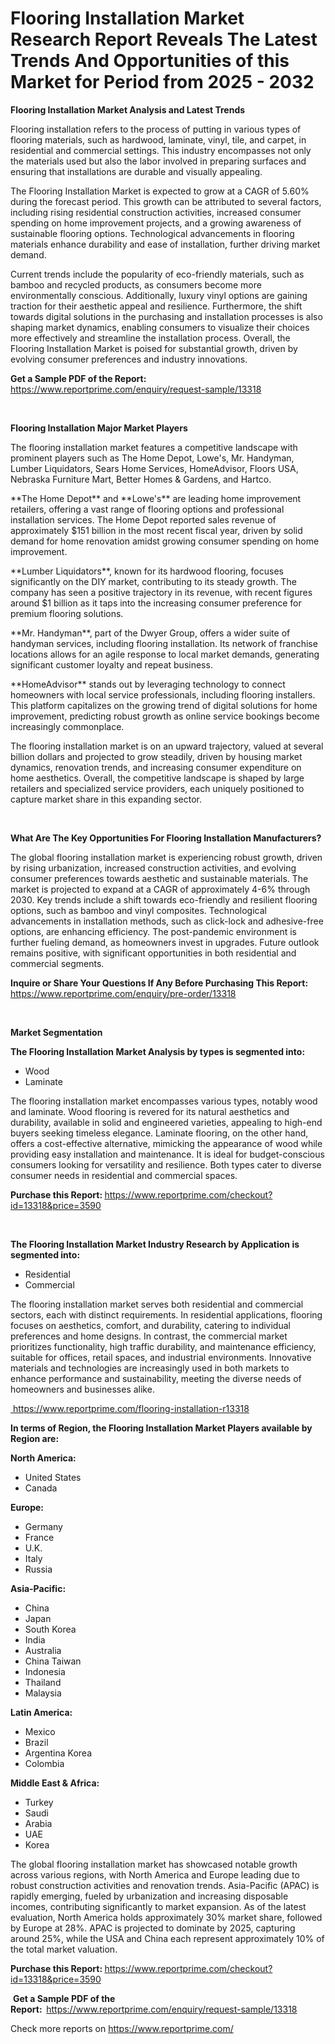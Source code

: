 <p><h1>Flooring Installation Market Research Report Reveals The Latest Trends And Opportunities of this Market for Period from 2025 - 2032</h1></p><p><strong>Flooring Installation Market Analysis and Latest Trends</strong></p>
<p><p>Flooring installation refers to the process of putting in various types of flooring materials, such as hardwood, laminate, vinyl, tile, and carpet, in residential and commercial settings. This industry encompasses not only the materials used but also the labor involved in preparing surfaces and ensuring that installations are durable and visually appealing.</p><p>The Flooring Installation Market is expected to grow at a CAGR of 5.60% during the forecast period. This growth can be attributed to several factors, including rising residential construction activities, increased consumer spending on home improvement projects, and a growing awareness of sustainable flooring options. Technological advancements in flooring materials enhance durability and ease of installation, further driving market demand. </p><p>Current trends include the popularity of eco-friendly materials, such as bamboo and recycled products, as consumers become more environmentally conscious. Additionally, luxury vinyl options are gaining traction for their aesthetic appeal and resilience. Furthermore, the shift towards digital solutions in the purchasing and installation processes is also shaping market dynamics, enabling consumers to visualize their choices more effectively and streamline the installation process. Overall, the Flooring Installation Market is poised for substantial growth, driven by evolving consumer preferences and industry innovations.</p></p>
<p><strong>Get a Sample PDF of the Report:&nbsp;</strong> <a href="https://www.reportprime.com/enquiry/request-sample/13318?utm_campaign=3345&utm_medium=2&utm_source=Github&utm_content=ia&utm_term=20032025&utm_id=flooring-installation">https://www.reportprime.com/enquiry/request-sample/13318</a></p>
<p>&nbsp;</p>
<p><strong>Flooring Installation Major Market Players</strong></p>
<p><p>The flooring installation market features a competitive landscape with prominent players such as The Home Depot, Lowe's, Mr. Handyman, Lumber Liquidators, Sears Home Services, HomeAdvisor, Floors USA, Nebraska Furniture Mart, Better Homes & Gardens, and Hartco. </p><p>**The Home Depot** and **Lowe's** are leading home improvement retailers, offering a vast range of flooring options and professional installation services. The Home Depot reported sales revenue of approximately $151 billion in the most recent fiscal year, driven by solid demand for home renovation amidst growing consumer spending on home improvement. </p><p>**Lumber Liquidators**, known for its hardwood flooring, focuses significantly on the DIY market, contributing to its steady growth. The company has seen a positive trajectory in its revenue, with recent figures around $1 billion as it taps into the increasing consumer preference for premium flooring solutions.</p><p>**Mr. Handyman**, part of the Dwyer Group, offers a wider suite of handyman services, including flooring installation. Its network of franchise locations allows for an agile response to local market demands, generating significant customer loyalty and repeat business.</p><p>**HomeAdvisor** stands out by leveraging technology to connect homeowners with local service professionals, including flooring installers. This platform capitalizes on the growing trend of digital solutions for home improvement, predicting robust growth as online service bookings become increasingly commonplace.</p><p>The flooring installation market is on an upward trajectory, valued at several billion dollars and projected to grow steadily, driven by housing market dynamics, renovation trends, and increasing consumer expenditure on home aesthetics. Overall, the competitive landscape is shaped by large retailers and specialized service providers, each uniquely positioned to capture market share in this expanding sector.</p></p>
<p>&nbsp;</p>
<p><strong>What Are The Key Opportunities For Flooring Installation Manufacturers?</strong></p>
<p><p>The global flooring installation market is experiencing robust growth, driven by rising urbanization, increased construction activities, and evolving consumer preferences towards aesthetic and sustainable materials. The market is projected to expand at a CAGR of approximately 4-6% through 2030. Key trends include a shift towards eco-friendly and resilient flooring options, such as bamboo and vinyl composites. Technological advancements in installation methods, such as click-lock and adhesive-free options, are enhancing efficiency. The post-pandemic environment is further fueling demand, as homeowners invest in upgrades. Future outlook remains positive, with significant opportunities in both residential and commercial segments.</p></p>
<p><strong>Inquire or Share Your Questions If Any Before Purchasing This Report:</strong> <a href="https://www.reportprime.com/enquiry/pre-order/13318?utm_campaign=3345&utm_medium=2&utm_source=Github&utm_content=ia&utm_term=20032025&utm_id=flooring-installation">https://www.reportprime.com/enquiry/pre-order/13318</a></p>
<p>&nbsp;</p>
<p><strong>Market Segmentation</strong></p>
<p><strong>The Flooring Installation Market Analysis by types is segmented into:</strong></p>
<p><ul><li>Wood</li><li>Laminate</li></ul></p>
<p><p>The flooring installation market encompasses various types, notably wood and laminate. Wood flooring is revered for its natural aesthetics and durability, available in solid and engineered varieties, appealing to high-end buyers seeking timeless elegance. Laminate flooring, on the other hand, offers a cost-effective alternative, mimicking the appearance of wood while providing easy installation and maintenance. It is ideal for budget-conscious consumers looking for versatility and resilience. Both types cater to diverse consumer needs in residential and commercial spaces.</p></p>
<p><strong>Purchase this Report:&nbsp;</strong><a href="https://www.reportprime.com/checkout?id=13318&price=3590&utm_campaign=3345&utm_medium=2&utm_source=Github&utm_content=ia&utm_term=20032025&utm_id=flooring-installation">https://www.reportprime.com/checkout?id=13318&price=3590</a></p>
<p>&nbsp;</p>
<p><strong>The Flooring Installation Market Industry Research by Application is segmented into:</strong></p>
<p><ul><li>Residential</li><li>Commercial</li></ul></p>
<p><p>The flooring installation market serves both residential and commercial sectors, each with distinct requirements. In residential applications, flooring focuses on aesthetics, comfort, and durability, catering to individual preferences and home designs. In contrast, the commercial market prioritizes functionality, high traffic durability, and maintenance efficiency, suitable for offices, retail spaces, and industrial environments. Innovative materials and technologies are increasingly used in both markets to enhance performance and sustainability, meeting the diverse needs of homeowners and businesses alike.</p></p>
<p><a href="https://www.reportprime.com/flooring-installation-r13318?utm_campaign=3345&utm_medium=2&utm_source=Github&utm_content=ia&utm_term=20032025&utm_id=flooring-installation">&nbsp;https://www.reportprime.com/flooring-installation-r13318</a></p>
<p><strong>In terms of Region, the Flooring Installation Market Players available by Region are:</strong></p>
<p>
    <p> <strong> North America: </strong>
        <ul>
            <li>United States</li>
            <li>Canada</li>
        </ul>
        </p> 
    <p> <strong> Europe: </strong>
        <ul>
            <li>Germany</li>
            <li>France</li>
            <li>U.K.</li>
            <li>Italy</li>
            <li>Russia</li>
        </ul>
        </p> 
    <p> <strong> Asia-Pacific: </strong>
        <ul>
            <li>China</li>
            <li>Japan</li>
            <li>South Korea</li>
            <li>India</li>
            <li>Australia</li>
            <li>China Taiwan</li>
            <li>Indonesia</li>
            <li>Thailand</li>
            <li>Malaysia</li>
        </ul>
        </p> 
    <p> <strong> Latin America: </strong>
        <ul>
            <li>Mexico</li>
            <li>Brazil</li>
            <li>Argentina Korea</li>
            <li>Colombia</li>
        </ul>
        </p> 
    <p> <strong> Middle East & Africa: </strong>
        <ul>
            <li>Turkey</li>
            <li>Saudi</li>
            <li>Arabia</li>
            <li>UAE</li>
            <li>Korea</li>
        </ul>
    </p>
    </p>
<p><p>The global flooring installation market has showcased notable growth across various regions, with North America and Europe leading due to robust construction activities and renovation trends. Asia-Pacific (APAC) is rapidly emerging, fueled by urbanization and increasing disposable incomes, contributing significantly to market expansion. As of the latest evaluation, North America holds approximately 30% market share, followed by Europe at 28%. APAC is projected to dominate by 2025, capturing around 25%, while the USA and China each represent approximately 10% of the total market valuation.</p></p>
<p><strong>Purchase this Report: </strong><a href="https://www.reportprime.com/checkout?id=13318&price=3590&utm_campaign=3345&utm_medium=2&utm_source=Github&utm_content=ia&utm_term=20032025&utm_id=flooring-installation">https://www.reportprime.com/checkout?id=13318&price=3590</a></p>
<p>&nbsp;<strong>Get a Sample PDF of the Report:&nbsp;&nbsp;</strong><a href="https://www.reportprime.com/enquiry/request-sample/13318?utm_campaign=3345&utm_medium=2&utm_source=Github&utm_content=ia&utm_term=20032025&utm_id=flooring-installation">https://www.reportprime.com/enquiry/request-sample/13318</a></p>
<p><strong></strong></p>
<p>Check more reports on <a href="https://www.reportprime.com/?utm_campaign=3345&utm_medium=2&utm_source=Github&utm_content=ia&utm_term=20032025&utm_id=flooring-installation">https://www.reportprime.com/</a></p>